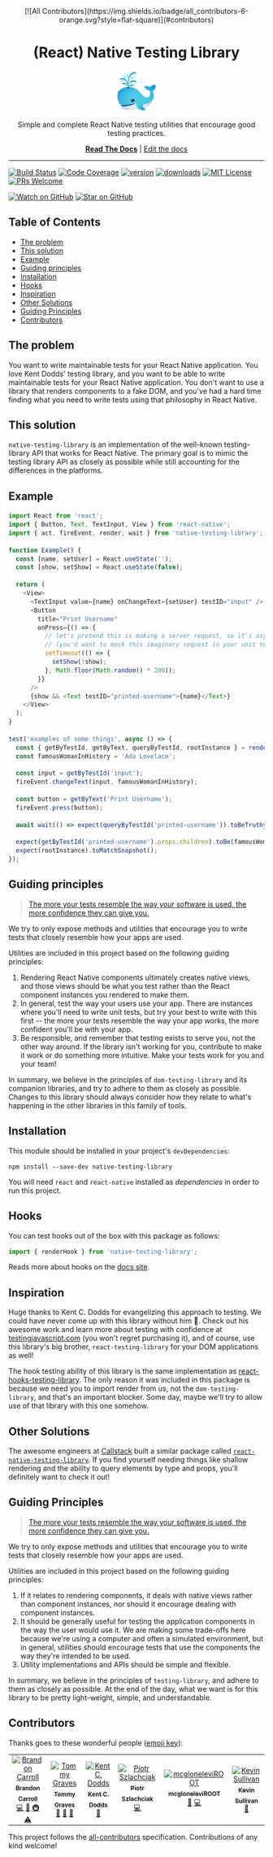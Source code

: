 <div align="center">
[![All Contributors](https://img.shields.io/badge/all_contributors-6-orange.svg?style=flat-square)](#contributors)
  <h1>(React) Native Testing Library</h1>
  
  <a href="https://www.joypixels.com/emoji/1f433">
    <img
      height="80"
      width="80"
      alt="goat"
      src="https://raw.githubusercontent.com/bcarroll22/native-testing-library/master/other/whale.png"
    />
  </a>
    
  <p>Simple and complete React Native testing utilities that encourage good testing practices.</p>
  
  [**Read The Docs**](https://native-testing-library.com/docs/intro) |
  [Edit the docs](https://github.com/bcarroll22/native-testing-library-docs)
</div>

<hr />

[![Build Status](https://travis-ci.org/bcarroll22/native-testing-library.svg?branch=master)](https://travis-ci.org/bcarroll22/native-testing-library)
[![Code Coverage](https://img.shields.io/codecov/c/github/bcarroll22/native-testing-library.svg?style=flat-square)](https://codecov.io/github/bcarroll22/native-testing-library)
[![version](https://img.shields.io/npm/v/native-testing-library.svg?style=flat-square)](https://www.npmjs.com/package/native-testing-library)
[![downloads](https://img.shields.io/npm/dm/native-testing-library.svg?style=flat-square)](http://www.npmtrends.com/native-testing-library)
[![MIT License](https://img.shields.io/npm/l/native-testing-library.svg?style=flat-square)](https://github.com/bcarroll22/native-testing-library/blob/master/LICENSE)
[![PRs Welcome](https://img.shields.io/badge/PRs-welcome-brightgreen.svg?style=flat-square)](http://makeapullrequest.com)

[![Watch on GitHub](https://img.shields.io/github/watchers/bcarroll22/native-testing-library.svg?style=social)](https://github.com/bcarroll22/native-testing-library/watchers)
[![Star on GitHub](https://img.shields.io/github/stars/bcarroll22/native-testing-library.svg?style=social)](https://github.com/bcarroll22/native-testing-library/stargazers)

<!-- START doctoc generated TOC please keep comment here to allow auto update -->
<!-- DON'T EDIT THIS SECTION, INSTEAD RE-RUN doctoc TO UPDATE -->

## Table of Contents

- [The problem](#the-problem)
- [This solution](#this-solution)
- [Example](#example)
- [Guiding principles](#guiding-principles)
- [Installation](#installation)
- [Hooks](#hooks)
- [Inspiration](#inspiration)
- [Other Solutions](#other-solutions)
- [Guiding Principles](#guiding-principles)
- [Contributors](#contributors)

<!-- END doctoc generated TOC please keep comment here to allow auto update -->

## The problem

You want to write maintainable tests for your React Native application. You love Kent Dodds' testing
library, and you want to be able to write maintainable tests for your React Native application. You
don't want to use a library that renders components to a fake DOM, and you've had a hard time
finding what you need to write tests using that philosophy in React Native.

## This solution

`native-testing-library` is an implementation of the well-known testing-library API that works for
React Native. The primary goal is to mimic the testing library API as closely as possible while
still accounting for the differences in the platforms.

## Example

```javascript
import React from 'react';
import { Button, Text, TextInput, View } from 'react-native';
import { act, fireEvent, render, wait } from 'native-testing-library';

function Example() {
  const [name, setUser] = React.useState('');
  const [show, setShow] = React.useState(false);

  return (
    <View>
      <TextInput value={name} onChangeText={setUser} testID="input" />
      <Button
        title="Print Username"
        onPress={() => {
          // let's pretend this is making a server request, so it's async
          // (you'd want to mock this imaginary request in your unit tests)...
          setTimeout(() => {
            setShow(!show);
          }, Math.floor(Math.random() * 200));
        }}
      />
      {show && <Text testID="printed-username">{name}</Text>}
    </View>
  );
}

test('examples of some things', async () => {
  const { getByTestId, getByText, queryByTestId, rootInstance } = render(<Example />);
  const famousWomanInHistory = 'Ada Lovelace';

  const input = getByTestId('input');
  fireEvent.changeText(input, famousWomanInHistory);

  const button = getByText('Print Username');
  fireEvent.press(button);

  await wait(() => expect(queryByTestId('printed-username')).toBeTruthy());

  expect(getByTestId('printed-username').props.children).toBe(famousWomanInHistory);
  expect(rootInstance).toMatchSnapshot();
});
```

## Guiding principles

> [The more your tests resemble the way your software is used, the more confidence they can give you.](https://twitter.com/kentcdodds/status/977018512689455106)

We try to only expose methods and utilities that encourage you to write tests that closely resemble
how your apps are used.

Utilities are included in this project based on the following guiding principles:

1.  Rendering React Native components ultimately creates native views, and those views should be
    what you test rather than the React component instances you rendered to make them.
2.  In general, test the way your users use your app. There are instances where you'll need to write
    unit tests, but try your best to write with this first -- the more your tests resemble the way
    your app works, the more confident you'll be with your app.
3.  Be responsible, and remember that testing exists to serve you, not the other way around. If the
    library isn't working for you, contribute to make it work or do something more intuitive. Make
    your tests work for you and your team!

In summary, we believe in the principles of `dom-testing-library` and its companion libraries, and
try to adhere to them as closely as possible. Changes to this library should always consider how
they relate to what's happening in the other libraries in this family of tools.

## Installation

This module should be installed in your project's `devDependencies`:

```
npm install --save-dev native-testing-library
```

You will need `react` and `react-native` installed as _dependencies_ in order to run this project.

## Hooks

You can test hooks out of the box with this package as follows:

```javascript
import { renderHook } from 'native-testing-library';
```

Reads more about hooks on the [docs site](https://native-testing-library.com/docs/api-render-hook).

## Inspiration

Huge thanks to Kent C. Dodds for evangelizing this approach to testing. We could have never come up
with this library without him 🙏. Check out his awesome work and learn more about testing with
confidence at [testingjavascript.com](https://testingjavascript.com/) (you won't regret purchasing
it), and of course, use this library's big brother, `react-testing-library` for your DOM
applications as well!

The hook testing ability of this library is the same implementation as
[react-hooks-testing-library](https://github.com/mpeyper/react-hooks-testing-library). The only
reason it was included in this package is because we need you to import render from us, not the
`dom-testing-library`, and that's an important blocker. Some day, maybe we'll try to allow use of
that library with this one somehow.

## Other Solutions

The awesome engineers at [Callstack](https://callstack.com/) built a similar package called
[`react-native-testing-library`](https://github.com/callstack/react-native-testing-library).
If you find yourself needing things like shallow rendering and the ability to query elements
by type and props, you'll definitely want to check it out!

## Guiding Principles

> [The more your tests resemble the way your software is used, the more confidence they can give you.](https://twitter.com/kentcdodds/status/977018512689455106)

We try to only expose methods and utilities that encourage you to write tests that closely resemble
how your apps are used.

Utilities are included in this project based on the following guiding principles:

1.  If it relates to rendering components, it deals with native views rather than component
    instances, nor should it encourage dealing with component instances.
2.  It should be generally useful for testing the application components in the way the user would
    use it. We are making some trade-offs here because we're using a computer and often a simulated
    environment, but in general, utilities should encourage tests that use the components the way
    they're intended to be used.
3.  Utility implementations and APIs should be simple and flexible.

In summary, we believe in the principles of `testing-library`, and adhere to them as closely as
possible. At the end of the day, what we want is for this library to be pretty light-weight, simple,
and understandable.

## Contributors

Thanks goes to these wonderful people ([emoji key](https://allcontributors.org/docs/en/emoji-key)):

<!-- ALL-CONTRIBUTORS-LIST:START - Do not remove or modify this section -->
<!-- prettier-ignore -->
<table><tr><td align="center"><a href="https://github.com/bcarroll22"><img src="https://avatars2.githubusercontent.com/u/11020406?v=4" width="100px;" alt="Brandon Carroll"/><br /><sub><b>Brandon Carroll</b></sub></a><br /><a href="https://github.com/bcarroll22/native-testing-library/commits?author=bcarroll22" title="Code">💻</a> <a href="https://github.com/bcarroll22/native-testing-library/commits?author=bcarroll22" title="Documentation">📖</a> <a href="#infra-bcarroll22" title="Infrastructure (Hosting, Build-Tools, etc)">🚇</a> <a href="https://github.com/bcarroll22/native-testing-library/commits?author=bcarroll22" title="Tests">⚠️</a></td><td align="center"><a href="http://tagraves.com"><img src="https://avatars1.githubusercontent.com/u/2263711?v=4" width="100px;" alt="Tommy Graves"/><br /><sub><b>Tommy Graves</b></sub></a><br /><a href="#ideas-TAGraves" title="Ideas, Planning, & Feedback">🤔</a> <a href="#maintenance-TAGraves" title="Maintenance">🚧</a> <a href="#review-TAGraves" title="Reviewed Pull Requests">👀</a></td><td align="center"><a href="https://kentcdodds.com"><img src="https://avatars.githubusercontent.com/u/1500684?v=3" width="100px;" alt="Kent C. Dodds"/><br /><sub><b>Kent C. Dodds</b></sub></a><br /><a href="#ideas-kentcdodds" title="Ideas, Planning, & Feedback">🤔</a></td><td align="center"><a href="https://github.com/sz-piotr"><img src="https://avatars2.githubusercontent.com/u/17070569?v=4" width="100px;" alt="Piotr Szlachciak"/><br /><sub><b>Piotr Szlachciak</b></sub></a><br /><a href="https://github.com/bcarroll22/native-testing-library/commits?author=sz-piotr" title="Code">💻</a></td><td align="center"><a href="https://github.com/mcgloneleviROOT"><img src="https://avatars3.githubusercontent.com/u/48258981?v=4" width="100px;" alt="mcgloneleviROOT"/><br /><sub><b>mcgloneleviROOT</b></sub></a><br /><a href="https://github.com/bcarroll22/native-testing-library/issues?q=author%3AmcgloneleviROOT" title="Bug reports">🐛</a> <a href="https://github.com/bcarroll22/native-testing-library/commits?author=mcgloneleviROOT" title="Code">💻</a></td><td align="center"><a href="http://exercism.io/profiles/wolverineks/619ce225090a43cb891d2edcbbf50401"><img src="https://avatars2.githubusercontent.com/u/8462274?v=4" width="100px;" alt="Kevin Sullivan"/><br /><sub><b>Kevin Sullivan</b></sub></a><br /><a href="https://github.com/bcarroll22/native-testing-library/commits?author=wolverineks" title="Documentation">📖</a></td></tr></table>

<!-- ALL-CONTRIBUTORS-LIST:END -->

This project follows the [all-contributors](https://github.com/all-contributors/all-contributors) specification. Contributions of any kind welcome!
